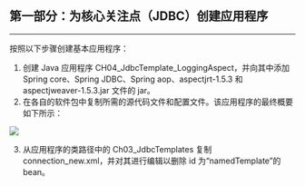 ## 第一部分：为核心关注点（JDBC）创建应用程序

* * *

按照以下步骤创建基本应用程序：

1.  创建 Java 应用程序 CH04_JdbcTemplate_LoggingAspect，并向其中添加 Spring core、Spring JDBC、Spring aop、aspectjrt-1.5.3 和 aspectjweaver-1.5.3.jar 文件的 jar。
2.  在各自的软件包中复制所需的源代码文件和配置文件。该应用程序的最终概要如下所示：

![](https://www.packtpub.com/graphics/9781787120341/graphics/image_04_002.png)

3.  从应用程序的类路径中的 Ch03_JdbcTemplates 复制 connection_new.xml，并对其进行编辑以删除 id 为“namedTemplate”的 bean。